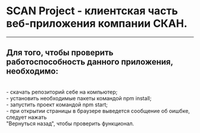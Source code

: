 <h1>SCAN Project - клиентская часть веб-приложения компании СКАН.</h1>
<hr/>
<h2>Для того, чтобы проверить работоспособность данного приложения, необходимо:</h2><br/>
- скачать репозиторий себе на компьютер;<br/>
- установить необходимые пакеты командой npm install;<br/>
- запустить проект командой npm start;<br/>
- при открытии страницы в браузере выведется сообщение об оишбке, следует нажать <br/>
"Вернуться назад", чтобы проверить функционал.
